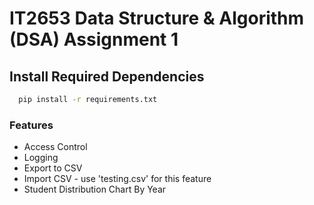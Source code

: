# IT2653 Data Structure & Algorithm (DSA) Assignment 1

## Install Required Dependencies

```bash
  pip install -r requirements.txt
```

### Features

- Access Control 
- Logging 
- Export to CSV
- Import CSV - use 'testing.csv' for this feature
- Student Distribution Chart By Year 
